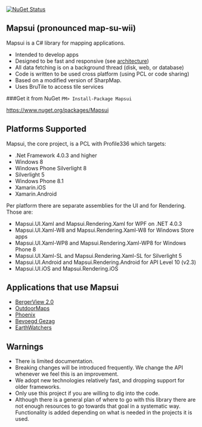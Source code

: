 [![NuGet Status](http://img.shields.io/nuget/v/Mapsui.svg?style=flat)](https://www.nuget.org/packages/Mapsui/)

## Mapsui (pronounced map-su-wii) ##

Mapsui is a C# library for mapping applications.

- Intended to develop apps
- Designed to be fast and responsive (see [architecture](https://github.com/pauldendulk/Mapsui/wiki/Async-Fetching))
- All data fetching is on a background thread (disk, web, or database)
- Code is written to be used cross platform (using PCL or code sharing)
- Based on a modified version of SharpMap. 
- Uses BruTile to access tile services

###Get it from NuGet 
`
PM> Install-Package Mapsui
`

https://www.nuget.org/packages/Mapsui

## Platforms Supported ##

Mapsui, the core project, is a PCL with Profile336 which targets:

- .Net Framework 4.0.3 and higher
- Windows 8
- Windows Phone Silverlight 8
- Silverlight 5
- Windows Phone 8.1
- Xamarin.iOS
- Xamarin.Android

Per platform there are separate assemblies for the UI and for Rendering. Those are:

- Mapsui.UI.Xaml and Mapsui.Rendering.Xaml for WPF on .NET 4.0.3
- Mapsui.UI.Xaml-W8 and Mapsui.Rendering.Xaml-W8 for Windows Store apps
- Mapsui.UI.Xaml-WP8 and Mapsui.Rendering.Xaml-WP8 for Windows Phone 8
- Mapsui.UI.Xaml-SL and Mapsui.Rendering.Xaml-SL for Silverlight 5
- Mapsui.UI.Android and Mapsui.Rendering.Android for API Level 10 (v2.3)
- Mapsui.UI.iOS and Mapsui.Rendering.iOS

## Applications that use Mapsui ##

- [BergerView 2.0](http://www.geodan.com/organisation/news/latest-news/article/bergerview-20-for-stichting-incident-management/)
- [OutdoorMaps](http://www.outdoormaps.net/)
- [Phoenix](http://www.geodan.nl/producten/touch-table-software/phoenix/)
- [Bevoegd Gezag](http://apps.microsoft.com/windows/nl-nl/app/ceb52263-0e83-4bdd-a38a-bcab63295b9d)
- [EarthWatchers](http://earthwatchers.cloudapp.net/)

## Warnings ##

- There is limited documentation.
- Breaking changes will be introduced frequently. We change the API whenever we feel this is an improvement.
- We adopt new technologies relatively fast, and dropping support for older frameworks.
- Only use this project if you are willing to dig into the code.
- Although there is a general plan of where to go with this library there are not enough resources to go towards that goal in a systematic way. Functionality is added depending on what is needed in the projects it is used.

